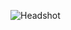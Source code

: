 ![Headshot](https://user-images.githubusercontent.com/98568281/155864678-6702fe69-d4e5-4d77-8804-f7fa6be58842.jpg)
